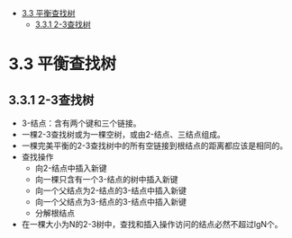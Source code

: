 - [3.3 平衡查找树](#33-平衡查找树)
  - [3.3.1 2-3查找树](#331-2-3查找树)
# 3.3 平衡查找树
## 3.3.1 2-3查找树
* 3-结点：含有两个键和三个链接。
* 一棵2-3查找树或为一棵空树，或由2-结点、三结点组成。
* 一棵完美平衡的2-3查找树中的所有空链接到根结点的距离都应该是相同的。
* 查找操作
  * 向2-结点中插入新键
  * 向一棵只含有一个3-结点的树中插入新键
  * 向一个父结点为2-结点的3-结点中插入新键
  * 向一个父结点为3-结点的3-结点中插入新键
  * 分解根结点
* 在一棵大小为N的2-3树中，查找和插入操作访问的结点必然不超过lgN个。
